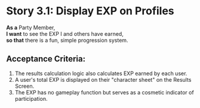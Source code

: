 # Story 3.1: Display EXP on Profiles
**As a** Party Member,  
**I want** to see the EXP I and others have earned,  
**so that** there is a fun, simple progression system.

## Acceptance Criteria:
1. The results calculation logic also calculates EXP earned by each user.
2. A user's total EXP is displayed on their "character sheet" on the Results Screen.
3. The EXP has no gameplay function but serves as a cosmetic indicator of participation.
